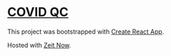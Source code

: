 # [COVID QC](https://covidqc.com)

This project was bootstrapped with [Create React App](https://github.com/facebook/create-react-app).

Hosted with [Zeit Now](https://zeit.co).